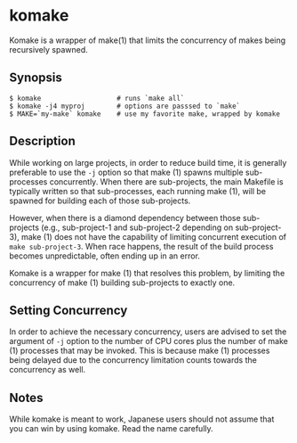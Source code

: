 # komake

Komake is a wrapper of make(1) that limits the concurrency of makes being recursively spawned.

## Synopsis

```
$ komake                   # runs `make all`
$ komake -j4 myproj        # options are passsed to `make`
$ MAKE=`my-make` komake    # use my favorite make, wrapped by komake
```

## Description

While working on large projects, in order to reduce build time, it is generally preferable to use the `-j` option so that make (1) spawns multiple sub-processes concurrently. When there are sub-projects, the main Makefile is typically written so that sub-processes, each running make (1), will be spawned 
for building each of those sub-projects.

However, when there is a diamond dependency between those sub-projects (e.g., sub-project-1 and sub-project-2 depending on sub-project-3), make (1) does not have the capability of limiting concurrent execution of `make sub-project-3`. When race happens, the result of the build process becomes unpredictable, often ending up in an error.

Komake is a wrapper for make (1) that resolves this problem, by limiting the concurrency of make (1) building sub-projects to exactly one.

## Setting Concurrency

In order to achieve the necessary concurrency, users are advised to set the argument of `-j` option to the number of CPU cores plus the number of make (1) processes that may be invoked. This is because make (1) processes being delayed due to the concurrency limitation counts towards the concurrency as well.

## Notes

While komake is meant to work, Japanese users should not assume that you can win by using komake. Read the name carefully.
